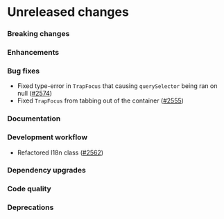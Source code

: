 # Unreleased changes

### Breaking changes

### Enhancements

### Bug fixes

- Fixed type-error in `TrapFocus` that causing `querySelector` being ran on null ([#2574](https://github.com/Shopify/polaris-react/pull/2574))
- Fixed `TrapFocus` from tabbing out of the container ([#2555](https://github.com/Shopify/polaris-react/pull/2555))

### Documentation

### Development workflow

- Refactored I18n class ([#2562](https://github.com/Shopify/polaris-react/pull/2562))

### Dependency upgrades

### Code quality

### Deprecations
